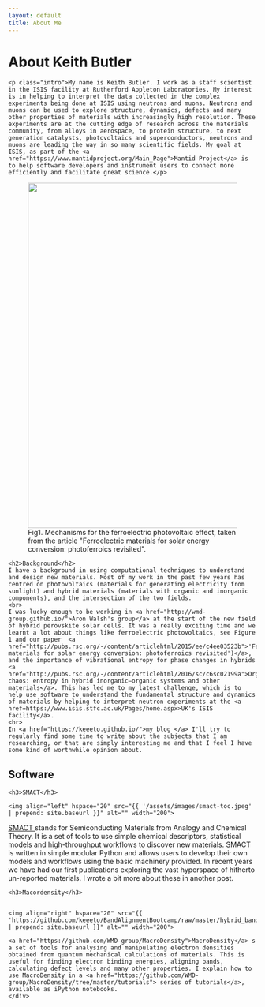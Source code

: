 ```yaml
---
layout: default
title: About Me
---
```


<div class="post">
	<h1 class="pageTitle">About Keith Butler</h1>

	<p class="intro">My name is Keith Butler. I work as a staff scientist in the ISIS facility at Rutherford Appleton Laboratories. My interest is in helping to interpret the data collected in the complex experiments being done at ISIS using neutrons and muons. Neutrons and muons can be used to explore structure, dynamics, defects and many other properties of materials with increasingly high resolution. These experiments are at the cutting edge of research across the materials community, from alloys in aerospace, to protein structure, to next generation catalysts, photovoltaics and superconductors, neutrons and muons are leading the way in so many scientific fields. My goal at ISIS, as part of the <a href="https://www.mantidproject.org/Main_Page">Mantid Project</a> is to help software developers and instrument users to connect more efficiently and facilitate great science.</p>
	
<figure>
	<img src="{{ '/assets/images/photoferroics-small.png' | prepend: site.baseurl }}" alt="" width="700" > 
	<figcaption>Fig1. Mechanisms for the ferroelectric photovoltaic effect, taken from the article "Ferroelectric materials for solar energy conversion: photoferroics revisited".</figcaption>
</figure>
	
	<h2>Background</h2>
	I have a background in using computational techniques to understand and design new materials. Most of my work in the past few years has centred on photovoltaics (materials for generating electricity from sunlight) and hybrid materials (materials with organic and inorganic components), and the intersection of the two fields. 
	<br>
	I was lucky enough to be working in <a href="http://wmd-group.github.io/">Aron Walsh's group</a> at the start of the new field of hybrid perovskite solar cells. It was a really exciting time and we learnt a lot about things like ferroelectric photovoltaics, see Figure 1 and our paper  <a href="http://pubs.rsc.org/-/content/articlehtml/2015/ee/c4ee03523b">'Ferroelectric materials for solar energy conversion: photoferroics revisited')</a>, and the importance of vibrational entropy for phase changes in hybrids <a href="http://pubs.rsc.org/-/content/articlehtml/2016/sc/c6sc02199a">Organised chaos: entropy in hybrid inorganic–organic systems and other materials</a>. This has led me to my latest challenge, which is to help use software to understand the fundamental structure and dynamics of materials by helping to interpret neutron experiments at the <a href=https://www.isis.stfc.ac.uk/Pages/home.aspx>UK's ISIS facility</a>.
	<br>
	In <a href="https://keeeto.github.io/">my blog </a> I'll try to regularly find some time to write about the subjects that I am researching, or that are simply interesting me and that I feel I have some kind of worthwhile opinion about.
	

  <h2>Software</h2>
	
	<h3>SMACT</h3>
	
	<img align="left" hspace="20" src="{{ '/assets/images/smact-toc.jpeg' | prepend: site.baseurl }}" alt="" width="200"> 
	
<a href="http://smact.readthedocs.io/en/latest/introduction.html"> SMACT </a>stands for Semiconducting Materials from Analogy and Chemical Theory. It is a set of tools to use simple chemical descriptors, statistical models and high-throughput workflows to discover new materials. SMACT is written in simple modular Python and allows users to develop their own models and workflows using the basic machinery provided. In recent years we have had our first publications exploring the vast hyperspace of hitherto un-reported materials. I wrote a bit more about these in another post.
	
	<h3>Macordensity</h3>
	
	
	<img align="right" hspace="20" src="{{ 'https://github.com/keeeto/BandAlignmentBootcamp/raw/master/hybrid_bands.jpeg' | prepend: site.baseurl }}" alt="" width="200"> 
	
	<a href="https://github.com/WMD-group/MacroDensity">MacroDensity</a> s a set of tools for analysing and manipulating electron densities obtained from quantum mechanical calculations of materials. This is useful for finding electron binding energies, aligning bands, calculating defect levels and many other properties. I explain how to use MacroDensity in a <a href="https://github.com/WMD-group/MacroDensity/tree/master/tutorials"> series of tutorials</a>, available as iPython notebooks. 
	</div>
